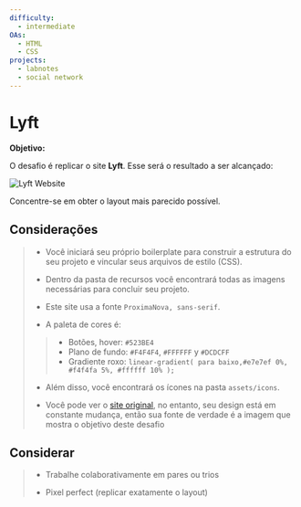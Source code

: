 ```yaml
---
difficulty:
  - intermediate
OAs:
  - HTML
  - CSS
projects:
  - labnotes
  - social network
---
```


# Lyft

__Objetivo:__

O desafio é replicar o site __Lyft__. Esse será o resultado a ser alcançado:

![Lyft Website](fullpage.png)

Concentre-se em obter o layout mais parecido possível.

## Considerações

> - Você iniciará seu próprio boilerplate para construir a estrutura do seu
projeto e vincular seus arquivos de estilo (CSS).
>
> - Dentro da pasta de recursos você encontrará todas as
imagens necessárias para concluir seu projeto.
>
> - Este site usa a fonte `ProximaNova, sans-serif`.
>
> - A paleta de cores é:
> >
> > - Botões, hover: `#523BE4`
> > - Plano de fundo: `#F4F4F4`, `#FFFFFF` y `#DCDCFF`
> > - Gradiente roxo: `linear-gradient( para baixo,#e7e7ef 0%,
 #f4f4fa 5%, #ffffff 10% );`
>
> - Além disso, você encontrará os ícones na pasta `assets/icons`.
>
> - Você pode ver o [site original](https://www.lyft.com/),
no entanto, seu design está em constante mudança,
então sua fonte de verdade é a imagem que mostra o
objetivo deste desafio

## Considerar

> - Trabalhe colaborativamente em pares ou trios
>
> - Pixel perfect (replicar exatamente o layout)
